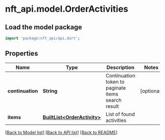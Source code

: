 # nft_api.model.OrderActivities

## Load the model package
```dart
import 'package:nft_api/api.dart';
```

## Properties
Name | Type | Description | Notes
------------ | ------------- | ------------- | -------------
**continuation** | **String** | Continuation token to paginate items search result | [optional] 
**items** | [**BuiltList&lt;OrderActivity&gt;**](OrderActivity.md) | List of found activities | 

[[Back to Model list]](../README.md#documentation-for-models) [[Back to API list]](../README.md#documentation-for-api-endpoints) [[Back to README]](../README.md)


